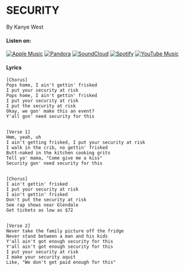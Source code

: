 # SECURITY
By Kanye West


#### Listen on:

[![Apple Music](https://img.shields.io/badge/apple%20music-FA243C?style=for-the-badge&logo=apple%20music&logoColor=white)](https://music.apple.com/)
[![Pandora](https://img.shields.io/badge/Pandora-3668FF?style=for-the-badge&logo=pandora&logoColor=white)](https://www.pandora.com/)
[![SoundCloud](https://img.shields.io/badge/SoundCloud-FF3300?style=for-the-badge&logo=soundcloud&logoColor=white)](https://soundcloud.com/)
[![Spotify](https://img.shields.io/badge/Spotify-0CA443?&style=for-the-badge&logo=spotify&logoColor=white)](https://spotify.com/)
[![YouTube Music](https://img.shields.io/badge/YouTube_Music-FF0000?style=for-the-badge&logo=youtube-music&logoColor=white)](https://music.youtube.com/)

#### Lyrics

```
[Chorus]
Pops home, I ain't gettin' frisked
I put your security at risk
Pops home, I ain't gettin' frisked
I put your security at risk
I put the security at risk
Okay, we gon' make this an event?
Y'all gon' need security for this


[Verse 1]
Hmm, yeah, uh
I ain't getting frisked, I put your sеcurity at risk
I walk in the crib, no gettin' frisked
Butt-nakеd in the kitchen cooking grits
Tell yo' mama, "Come give me a kiss"
Security gon' need security for this


[Chorus]
I ain't gettin' frisked
I put your security at risk
I ain't gettin' frisked
Don't put the security at risk
See rap shows near Glendale
Get tickets as low as $72


[Verse 2]
Never take the family picture off the fridge
Never stand between a man and his kids
Y'all ain't got enough security for this
Y'all ain't got enough security for this
I put your security at risk
I make your security aquit
Like, "We don't get paid enough for this"
```
